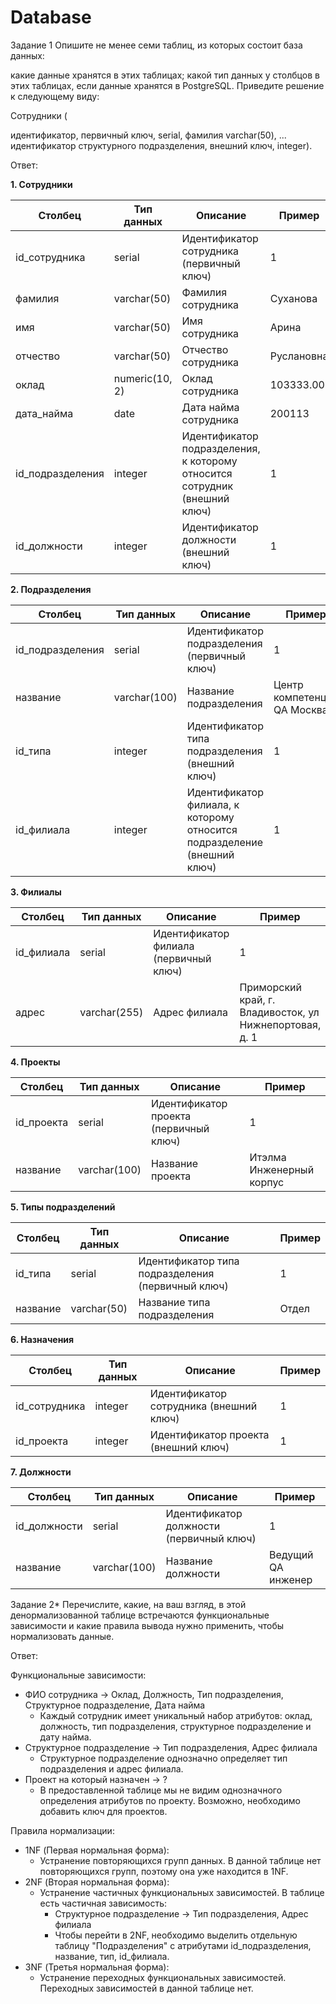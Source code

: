 # Database

Задание 1
Опишите не менее семи таблиц, из которых состоит база данных:

какие данные хранятся в этих таблицах;
какой тип данных у столбцов в этих таблицах, если данные хранятся в PostgreSQL.
Приведите решение к следующему виду:

Сотрудники (

идентификатор, первичный ключ, serial,
фамилия varchar(50),
...
идентификатор структурного подразделения, внешний ключ, integer).

Ответ:

**1. Сотрудники**

| Столбец             | Тип данных     | Описание                                                                           | Пример                         |
|----------------------|----------------|------------------------------------------------------------------------------------|----------------------------------|
| id_сотрудника       | serial          | Идентификатор сотрудника (первичный ключ)                                        | 1                               |
| фамилия            | varchar(50)    | Фамилия сотрудника                                                                | Суханова                      |
| имя                  | varchar(50)    | Имя сотрудника                                                                   | Арина                         |
| отчество            | varchar(50)    | Отчество сотрудника                                                               | Руслановна                     |
| оклад               | numeric(10, 2) | Оклад сотрудника                                                                 | 103333.00                     |
| дата_найма          | date           | Дата найма сотрудника                                                              | 200113                         |
| id_подразделения     | integer         | Идентификатор подразделения, к которому относится сотрудник (внешний ключ)       | 1                               |
| id_должности        | integer         | Идентификатор должности (внешний ключ)                                         | 1                               |

**2. Подразделения**

| Столбец               | Тип данных     | Описание                                                                           | Пример                         |
|------------------------|----------------|------------------------------------------------------------------------------------|----------------------------------|
| id_подразделения     | serial          | Идентификатор подразделения (первичный ключ)                                       | 1                               |
| название               | varchar(100)   | Название подразделения                                                              | Центр компетенций QA Москва   |
| id_типа              | integer         | Идентификатор типа подразделения (внешний ключ)                                  | 1                               |
| id_филиала           | integer         | Идентификатор филиала, к которому относится подразделение (внешний ключ)         | 1                               |

**3. Филиалы**

| Столбец               | Тип данных     | Описание                                                                           | Пример                                                       |
|------------------------|----------------|------------------------------------------------------------------------------------|---------------------------------------------------------------|
| id_филиала           | serial          | Идентификатор филиала (первичный ключ)                                           | 1                                                           |
| адрес                 | varchar(255)   | Адрес филиала                                                                   | Приморский край, г. Владивосток, ул Нижнепортовая, д. 1     |

**4. Проекты**

| Столбец               | Тип данных     | Описание                                                                           | Пример                         |
|------------------------|----------------|------------------------------------------------------------------------------------|----------------------------------|
| id_проекта            | serial          | Идентификатор проекта (первичный ключ)                                           | 1                               |
| название               | varchar(100)   | Название проекта                                                              | Итэлма Инженерный корпус     |

**5. Типы подразделений**

| Столбец               | Тип данных     | Описание                                                                           | Пример                         |
|------------------------|----------------|------------------------------------------------------------------------------------|----------------------------------|
| id_типа              | serial          | Идентификатор типа подразделения (первичный ключ)                                  | 1                               |
| название               | varchar(50)    | Название типа подразделения                                                       | Отдел                         |

**6. Назначения**

| Столбец               | Тип данных     | Описание                                                                           | Пример                         |
|------------------------|----------------|------------------------------------------------------------------------------------|----------------------------------|
| id_сотрудника          | integer         | Идентификатор сотрудника (внешний ключ)                                         | 1                               |
| id_проекта            | integer         | Идентификатор проекта (внешний ключ)                                           | 1                               |

**7. Должности**

| Столбец               | Тип данных     | Описание                                                                           | Пример                         |
|------------------------|----------------|------------------------------------------------------------------------------------|----------------------------------|
| id_должности          | serial          | Идентификатор должности (первичный ключ)                                           | 1                               |
| название               | varchar(100)   | Название должности                                                              | Ведущий QA инженер              |

Задание 2*
Перечислите, какие, на ваш взгляд, в этой денормализованной таблице встречаются функциональные зависимости и какие правила вывода нужно применить, чтобы нормализовать данные.

Ответ:

Функциональные зависимости:

* ФИО сотрудника → Оклад, Должность, Тип подразделения, Структурное подразделение, Дата найма
  *  Каждый сотрудник имеет уникальный набор атрибутов: оклад, должность, тип подразделения, структурное подразделение и дату найма.
* Структурное подразделение → Тип подразделения, Адрес филиала 
  *  Структурное подразделение однозначно определяет тип подразделения и адрес филиала.
* Проект на который назначен →  ? 
  *  В предоставленной таблице мы не видим однозначного определения атрибутов по проекту. Возможно,  необходимо добавить ключ для проектов.

Правила нормализации:

* 1NF (Первая нормальная форма):
    * Устранение повторяющихся групп данных. В данной таблице нет повторяющихся групп, поэтому она уже находится в 1NF.
* 2NF (Вторая нормальная форма):
    * Устранение частичных функциональных зависимостей.  В таблице есть частичная зависимость: 
        * Структурное подразделение → Тип подразделения, Адрес филиала 
        *  Чтобы перейти в 2NF, необходимо выделить отдельную таблицу "Подразделения" с атрибутами id_подразделения, название, тип, id_филиала.
* 3NF (Третья нормальная форма):
    * Устранение переходных функциональных зависимостей.  Переходных зависимостей в данной таблице нет.

